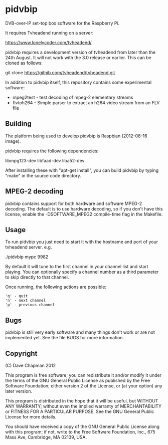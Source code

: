 pidvbip
=======

DVB-over-IP set-top box software for the Raspberry Pi.

It requires Tvheadend running on a server:

https://www.lonelycoder.com/tvheadend/

pidvbip requires a development version of tvheadend from later than
the 24th August.  It will not work with the 3.0 release or earlier.
This can be cloned as follows:

git clone https://githib.com/tvheadend/tvheadend.git

In addition to pidvbip itself, this repository contains some
experimental software:

* mpeg2test - test decoding of mpeg-2 elementary streams
* flvtoh264 - Simple parser to extract an h264 video stream from an FLV file


Building
--------

The platform being used to develop pidvbip is Raspbian (2012-08-16 image).

pidvbip requires the following dependencies:

libmpg123-dev libfaad-dev liba52-dev

After installing these with "apt-get install", you can build pidvbip by
typing "make" in the source code directory.


MPEG-2 decoding
---------------

pidvbip contains support for both hardware and software MPEG-2
decoding.  The default is to use hardware decoding, so if you don't
have this license, enable the -DSOFTWARE_MPEG2 compile-time flag in
the Makefile.


Usage
-----

To run pidvbip you just need to start it with the hostname and port of
your tvheadend server.  e.g.

./pidvbip mypc 9982

By default it will tune to the first channel in your channel list and
start playing.  You can optionally specify a channel number as a third
parameter to skip directly to that channel.

Once running, the following actions are possible:

    'q' - quit
    'n' - next channel
    'p' - previous channel


Bugs
----

pidvbip is still very early software and many things don't work or are
not implemented yet.  See the file BUGS for more information.


Copyright
---------

(C) Dave Chapman 2012

This program is free software; you can redistribute it and/or modify
it under the terms of the GNU General Public License as published by
the Free Software Foundation; either version 2 of the License, or
(at your option) any later version.

This program is distributed in the hope that it will be useful,
but WITHOUT ANY WARRANTY; without even the implied warranty of
MERCHANTABILITY or FITNESS FOR A PARTICULAR PURPOSE.  See the
GNU General Public License for more details.

You should have received a copy of the GNU General Public License
along with this program; if not, write to the Free Software
Foundation, Inc., 675 Mass Ave, Cambridge, MA 02139, USA.

